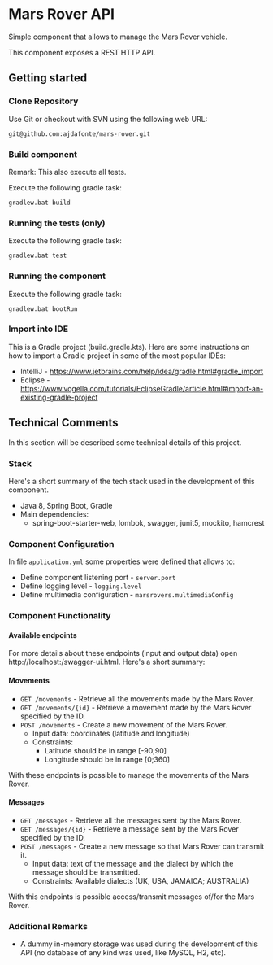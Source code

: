 # Mars Rover API

Simple component that allows to manage the Mars Rover vehicle.

This component exposes a REST HTTP API.

## Getting started

### Clone Repository

Use Git or checkout with SVN using the following web URL:
```
git@github.com:ajdafonte/mars-rover.git
```

### Build component

Remark: This also execute all tests.

Execute the following gradle task:
```
gradlew.bat build
```

### Running the tests (only)

Execute the following gradle task:
```
gradlew.bat test
```

### Running the component

Execute the following gradle task:
```
gradlew.bat bootRun
```

### Import into IDE

This is a Gradle project (build.gradle.kts). Here are some instructions on how to import a Gradle project in some of the most popular IDEs:
- IntelliJ - https://www.jetbrains.com/help/idea/gradle.html#gradle_import
- Eclipse - https://www.vogella.com/tutorials/EclipseGradle/article.html#import-an-existing-gradle-project

## Technical Comments

In this section will be described some technical details of this project.

### Stack
  
Here's a short summary of the tech stack used in the development of this component.
- Java 8, Spring Boot, Gradle
- Main dependencies: 
    - spring-boot-starter-web, lombok, swagger, junit5, mockito, hamcrest  

### Component Configuration

In file `application.yml` some properties were defined that allows to:
 - Define component listening port - `server.port`
 - Define logging level - `logging.level`
 - Define multimedia configuration - `marsrovers.multimediaConfig`  

### Component Functionality

#### Available endpoints

For more details about these endpoints (input and output data) open http://localhost:<port>/swagger-ui.html. 
Here's a short summary:

#### Movements

- `GET /movements` - Retrieve all the movements made by the Mars Rover.
- `GET /movements/{id}` - Retrieve a movement made by the Mars Rover specified by the ID.
- `POST /movements` - Create a new movement of the Mars Rover.
    - Input data: coordinates (latitude and longitude)
    - Constraints: 
        - Latitude should be in range [-90;90]
        - Longitude should be in range [0;360]

With these endpoints is possible to manage the movements of the Mars Rover.

#### Messages

- `GET /messages` - Retrieve all the messages sent by the Mars Rover.
- `GET /messages/{id}` - Retrieve a message sent by the Mars Rover specified by the ID.
- `POST /messages` - Create a new message so that Mars Rover can transmit it.
    - Input data: text of the message and the dialect by which the message should be transmitted. 
    - Constraints: Available dialects (UK, USA, JAMAICA; AUSTRALIA)

With this endpoints is possible access/transmit messages of/for the Mars Rover.


### Additional Remarks

- A dummy in-memory storage was used during the development of this API (no database of any kind was used, like MySQL, H2, etc). 